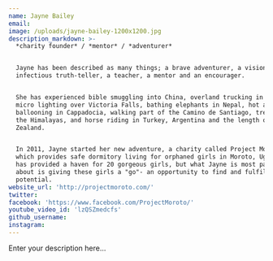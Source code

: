 ```yaml
---
name: Jayne Bailey
email:
image: /uploads/jayne-bailey-1200x1200.jpg
description_markdown: >-
  *charity founder* / *mentor* / *adventurer*


  Jayne has been described as many things; a brave adventurer, a visionary, an
  infectious truth-teller, a teacher, a mentor and an encourager.


  She has experienced bible smuggling into China, overland trucking in Africa,
  micro lighting over Victoria Falls, bathing elephants in Nepal, hot air
  ballooning in Cappadocia, walking part of the Camino de Santiago, trekking in
  the Himalayas, and horse riding in Turkey, Argentina and the length of New
  Zealand.


  In 2011, Jayne started her new adventure, a charity called Project Moroto
  which provides safe dormitory living for orphaned girls in Moroto, Uganda. She
  has provided a haven for 20 gorgeous girls, but what Jayne is most passionate
  about is giving these girls a "go"- an opportunity to find and fulfil their
  potential.
website_url: 'http://projectmoroto.com/'
twitter:
facebook: 'https://www.facebook.com/ProjectMoroto/'
youtube_video_id: 'lzQSZmedcfs'
github_username:
instagram:
---
```


Enter your description here...
